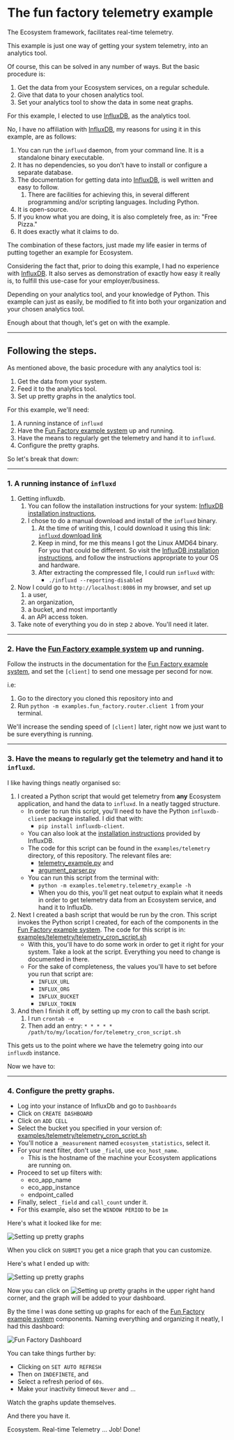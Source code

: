 # The fun factory telemetry example

The Ecosystem framework, facilitates real-time telemetry.

This example is just one way of getting your system telemetry, into an
analytics tool.

Of course, this can be solved in any number of ways.
But the basic procedure is:
1. Get the data from your Ecosystem services, on a regular schedule.
2. Give that data to your chosen analytics tool.
3. Set your analytics tool to show the data in some neat graphs.

For this example, I elected to use [InfluxDB](https://www.influxdata.com/), as
the analytics tool.

No, I have no affiliation with [InfluxDB](https://www.influxdata.com/), my
reasons for using it in this example, are as follows:

1. You can run the `influxd` daemon, from your command line. It is a standalone
   binary executable.
2. It has no dependencies, so you don't have to install or configure a separate
   database.
3. The documentation for getting data into [InfluxDB](https://www.influxdata.com/),
   is well written and easy to follow.
   1. There are facilities for achieving this, in several different programming and/or
      scripting languages. Including Python.
4. It is open-source.
5. If you know what you are doing, it is also completely free, as in: "Free Pizza."
6. It does exactly what it claims to do.

The combination of these factors, just made my life easier in terms of putting
together an example for Ecosystem.

Considering the fact that, prior to doing this example, I had no experience with
[InfluxDB](https://www.influxdata.com/). It also serves as demonstration of
exactly how easy it really is, to fulfill this use-case for your employer/business.

Depending on your analytics tool, and your knowledge of Python. This example
can just as easily, be modified to fit into both your organization and your chosen
analytics tool.

Enough about that though, let's get on with the example.

---
## Following the steps.

As mentioned above, the basic procedure with any analytics tool is:
1. Get the data from your system.
2. Feed it to the analytics tool.
3. Set up pretty graphs in the analytics tool.

For this example, we'll need:
1. A running instance of `influxd`
2. Have the [Fun Factory example system](../fun_factory/fun_factory.md) up and running.
3. Have the means to regularly get the telemetry and hand it to `influxd`.
4. Configure the pretty graphs.

So let's break that down:

---
### 1. A running instance of `influxd`
1. Getting influxdb.
   1. You can follow the installation instructions for your system: [InfluxDB installation instructions](https://docs.influxdata.com/influxdb/v2/install/),
   2. I chose to do a manual download and install of the `influxd` binary.
      1. At the time of writing this, I could download it using this link:
         [`influxd` download link](https://download.influxdata.com/influxdb/releases/influxdb2-2.7.6_linux_amd64.tar.gz)
      2. Keep in mind, for me this means I got the Linux AMD64 binary. For you that
         could be different. So visit the
         [InfluxDB installation instructions](https://docs.influxdata.com/influxdb/v2/install/),
         and follow the instructions appropriate to your OS and hardware.
      3. After extracting the compressed file, I could run `influxd` with:
         - `./influxd --reporting-disabled`
2. Now I could go to `http://localhost:8086` in my browser, and set up
   1. a user,
   2. an organization,
   3. a bucket, and most importantly
   4. an API access token.
3. Take note of everything you do in step `2` above. You'll need it later.

---
### 2. Have the [Fun Factory example system](../fun_factory/fun_factory.md) up and running.
Follow the instructs in the documentation for the
[Fun Factory example system](../fun_factory/fun_factory.md),
and set the `[client]` to send one message per second for now.

i.e:
1. Go to the directory you cloned this repository into and
2. Run `python -m examples.fun_factory.router.client 1` from your terminal.

We'll increase the sending speed of `[client]` later, right now we just want to
be sure everything is running.

--------------------------------------------------------------------------------
### 3. Have the means to regularly get the telemetry and hand it to `influxd`.

I like having things neatly organised so:

1. I created a Python script that would get telemetry from **any** Ecosystem
   application, and hand the data to `influxd`. In a neatly tagged structure.
   - In order to run this script, you'll need to have the Python
     `influxdb-client` package installed. I did that with:
     - `pip install influxdb-client`.
   - You can also look at the
     [installation instructions](https://docs.influxdata.com/influxdb/cloud/api-guide/client-libraries/python/)
     provided by InfluxDB.
   - The code for this script can be found in the `examples/telemetry` directory, of
     this repository. The relevant files are:
      - [telemetry_example.py](../../../examples/telemetry/telemetry_example.py) and
      - [argument_parser.py](../../../examples/telemetry/argument_parser.py)
   - You can run this script from the terminal with:
     - `python -m examples.telemetry.telemetry_example -h`
     - When you do this, you'll get neat output to explain what it needs in order to
       get telemetry data from an Ecosystem service, and hand it to InfluxDb.
2. Next I created a bash script that would be run by the cron. This script invokes
   the Python script I created, for each of the components in the
   [Fun Factory example system](../fun_factory/fun_factory.md). The code for this
   script is in: [examples/telemetry/telemetry_cron_script.sh](../../../examples/telemetry/telemetry_cron_script.sh)
   - With this, you'll have to do some work in order to get it right for your system.
     Take a look at the script. Everything you need to change is documented in there.
   - For the sake of completeness, the values you'll have to set before you run that
     script are:
      - `INFLUX_URL`
      - `INFLUX_ORG`
      - `INFLUX_BUCKET`
      - `INFLUX_TOKEN`
3. And then I finish it off, by setting up my cron to call the bash script.
   1. I run `crontab -e`
   2. Then add an entry: `* * * * * /path/to/my/location/for/telemetry_cron_script.sh`

This gets us to the point where we have the telemetry going into our `influxdb` instance.

Now we have to:

---
### 4. Configure the pretty graphs.

- Log into your instance of InfluxDb and go to `Dashboards`
- Click on `CREATE DASHBOARD`
- Click on `ADD CELL`
- Select the bucket you specified in your version of: [examples/telemetry/telemetry_cron_script.sh](../../../examples/telemetry/telemetry_cron_script.sh)
- You'll notice a `_measurement` named `ecosystem_statistics`, select it.
- For your next filter, don't use `_field`, use `eco_host_name`.
  - This is the hostname of the machine your Ecosystem applications are running on.
- Proceed to set up filters with:
  - eco_app_name
  - eco_app_instance
  - endpoint_called
- Finally, select `_field` and `call_count` under it.
- For this example, also set the `WINDOW PERIOD` to be `1m`

Here's what it looked like for me:

![Setting up pretty graphs](../../images/setting_up_pretty_graphs.png)


When you click on `SUBMIT` you get a nice graph that you can customize.

Here's what I ended up with:

![Setting up pretty graphs](../../images/setting_up_pretty_graphs_2.png)

Now you can click on
![Setting up pretty graphs](../../images/setting_up_pretty_graphs_right_tick.png)
in the upper right hand corner, and the graph will be added to your dashboard.

By the time I was done setting up graphs for each of the
[Fun Factory example system](../fun_factory/fun_factory.md)
components. Naming everything and organizing it neatly, I had this dashboard:

![Fun Factory Dashboard](../../images/fun_factory_statistics_2.png)

You can take things further by:
- Clicking on `SET AUTO REFRESH`
- Then on `INDEFINETE`, and
- Select a refresh period of `60s`.
- Make your inactivity timeout `Never` and ...

Watch the graphs update themselves.

And there you have it.

Ecosystem. Real-time Telemetry ... Job! Done!
